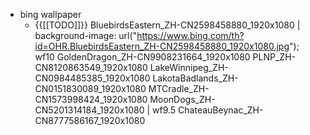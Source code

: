 - bing wallpaper
    - {{[[TODO]]}} BluebirdsEastern_ZH-CN2598458880_1920x1080 | background-image: url("https://www.bing.com/th?id=OHR.BluebirdsEastern_ZH-CN2598458880_1920x1080.jpg"); wf10
GoldenDragon_ZH-CN9908231664_1920x1080
PLNP_ZH-CN8120863549_1920x1080
LakeWinnipeg_ZH-CN0984485385_1920x1080
LakotaBadlands_ZH-CN0151830089_1920x1080
MTCradle_ZH-CN1573998424_1920x1080
MoonDogs_ZH-CN5201314184_1920x1080 | wf9.5
ChateauBeynac_ZH-CN8777586167_1920x1080
